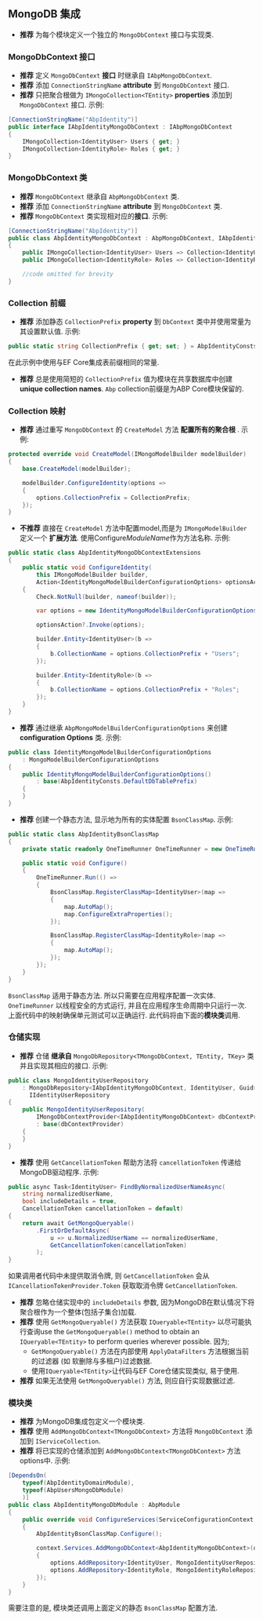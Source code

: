 ﻿## MongoDB 集成

* **推荐** 为每个模块定义一个独立的 `MongoDbContext` 接口与实现类.

### MongoDbContext 接口

- **推荐** 定义 `MongoDbContext` **接口** 时继承自 `IAbpMongoDbContext`.
- **推荐** 添加 `ConnectionStringName` **attribute** 到 `MongoDbContext` 接口.
- **推荐** 只把聚合根做为 `IMongoCollection<TEntity>` **properties** 添加到 `MongoDbContext` 接口. 示例:

````C#
[ConnectionStringName("AbpIdentity")]
public interface IAbpIdentityMongoDbContext : IAbpMongoDbContext
{
    IMongoCollection<IdentityUser> Users { get; }
    IMongoCollection<IdentityRole> Roles { get; }
}
````

### MongoDbContext 类

- **推荐**  `MongoDbContext` 继承自 `AbpMongoDbContext` 类.
- **推荐** 添加 `ConnectionStringName` **attribute** 到 `MongoDbContext` 类.
- **推荐** `MongoDbContext` 类实现相对应的**接口**.  示例:

```c#
[ConnectionStringName("AbpIdentity")]
public class AbpIdentityMongoDbContext : AbpMongoDbContext, IAbpIdentityMongoDbContext
{
    public IMongoCollection<IdentityUser> Users => Collection<IdentityUser>();
    public IMongoCollection<IdentityRole> Roles => Collection<IdentityRole>();

    //code omitted for brevity
}
```

### Collection 前缀

- **推荐** 添加静态 `CollectionPrefix` **property** 到 `DbContext` 类中并使用常量为其设置默认值. 示例:

```c#
public static string CollectionPrefix { get; set; } = AbpIdentityConsts.DefaultDbTablePrefix;
```

在此示例中使用与EF Core集成表前缀相同的常量.

- **推荐** 总是使用简短的 `CollectionPrefix` 值为模块在共享数据库中创建  **unique collection names**. `Abp` collection前缀是为ABP Core模块保留的.

### Collection 映射

- **推荐** 通过重写 `MongoDbContext` 的 `CreateModel` 方法  **配置所有的聚合根** . 示例:

```c#
protected override void CreateModel(IMongoModelBuilder modelBuilder)
{
    base.CreateModel(modelBuilder);

    modelBuilder.ConfigureIdentity(options =>
    {
        options.CollectionPrefix = CollectionPrefix;
    });
}
```

- **不推荐** 直接在 `CreateModel` 方法中配置model,而是为 `IMongoModelBuilder` 定义一个 **扩展方法**. 使用Configure*ModuleName*作为方法名称. 示例:

```c#
public static class AbpIdentityMongoDbContextExtensions
{
    public static void ConfigureIdentity(
        this IMongoModelBuilder builder,
        Action<IdentityMongoModelBuilderConfigurationOptions> optionsAction = null)
    {
        Check.NotNull(builder, nameof(builder));

        var options = new IdentityMongoModelBuilderConfigurationOptions();

        optionsAction?.Invoke(options);

        builder.Entity<IdentityUser>(b =>
        {
            b.CollectionName = options.CollectionPrefix + "Users";
        });

        builder.Entity<IdentityRole>(b =>
        {
            b.CollectionName = options.CollectionPrefix + "Roles";
        });
    }
}
```

- **推荐** 通过继承 `AbpMongoModelBuilderConfigurationOptions` 来创建 **configuration Options** 类. 示例:

```c#
public class IdentityMongoModelBuilderConfigurationOptions
    : MongoModelBuilderConfigurationOptions
{
    public IdentityMongoModelBuilderConfigurationOptions()
        : base(AbpIdentityConsts.DefaultDbTablePrefix)
    {
    }
}
```

* **推荐** 创建一个静态方法, 显示地为所有的实体配置 `BsonClassMap`. 示例:

````C#
public static class AbpIdentityBsonClassMap
{
    private static readonly OneTimeRunner OneTimeRunner = new OneTimeRunner();

    public static void Configure()
    {
        OneTimeRunner.Run(() =>
        {
            BsonClassMap.RegisterClassMap<IdentityUser>(map =>
            {
                map.AutoMap();
                map.ConfigureExtraProperties();
            });

            BsonClassMap.RegisterClassMap<IdentityRole>(map =>
            {
                map.AutoMap();
            });
        });
    }
}
````

`BsonClassMap` 适用于静态方法. 所以只需要在应用程序配置一次实体. `OneTimeRunner` 以线程安全的方式运行, 并且在应用程序生命周期中只运行一次. 上面代码中的映射确保单元测试可以正确运行. 此代码将由下面的**模块类**调用.

### 仓储实现

- **推荐** 仓储 **继承自** `MongoDbRepository<TMongoDbContext, TEntity, TKey>` 类并且实现其相应的接口. 示例:

```c#
public class MongoIdentityUserRepository
    : MongoDbRepository<IAbpIdentityMongoDbContext, IdentityUser, Guid>,
      IIdentityUserRepository
{
    public MongoIdentityUserRepository(
        IMongoDbContextProvider<IAbpIdentityMongoDbContext> dbContextProvider) 
        : base(dbContextProvider)
    {
    }
}
```

- **推荐** 使用 `GetCancellationToken` 帮助方法将 `cancellationToken` 传递给MongoDB驱动程序. 示例:

```c#
public async Task<IdentityUser> FindByNormalizedUserNameAsync(
    string normalizedUserName, 
    bool includeDetails = true,
    CancellationToken cancellationToken = default)
{
    return await GetMongoQueryable()
        .FirstOrDefaultAsync(
            u => u.NormalizedUserName == normalizedUserName,
            GetCancellationToken(cancellationToken)
        );
}
```

如果调用者代码中未提供取消令牌, 则 `GetCancellationToken` 会从`ICancellationTokenProvider.Token` 获取取消令牌
`GetCancellationToken`.

* **推荐** 忽略仓储实现中的 `includeDetails` 参数, 因为MongoDB在默认情况下将聚合根作为一个整体(包括子集合)加载.
* **推荐** 使用 `GetMongoQueryable()` 方法获取 `IQueryable<TEntity>` 以尽可能执行查询use the `GetMongoQueryable()` method to obtain an `IQueryable<TEntity>` to perform queries  wherever possible. 因为;
  *  `GetMongoQueryable()` 方法在内部使用 `ApplyDataFilters` 方法根据当前的过滤器 (如 软删除与多租户)过滤数据.
  * 使用`IQueryable<TEntity>`让代码与EF Core仓储实现类似, 易于使用.
* **推荐** 如果无法使用 `GetMongoQueryable()` 方法, 则应自行实现数据过滤.

### 模块类

- **推荐** 为MongoDB集成包定义一个模块类.
- **推荐** 使用 `AddMongoDbContext<TMongoDbContext>` 方法将 `MongoDbContext` 添加到 `IServiceCollection`.
- **推荐** 将已实现的仓储添加到 `AddMongoDbContext<TMongoDbContext>` 方法options中. 示例:

```c#
[DependsOn(
    typeof(AbpIdentityDomainModule),
    typeof(AbpUsersMongoDbModule)
    )]
public class AbpIdentityMongoDbModule : AbpModule
{
    public override void ConfigureServices(ServiceConfigurationContext context)
    {
        AbpIdentityBsonClassMap.Configure();

        context.Services.AddMongoDbContext<AbpIdentityMongoDbContext>(options =>
        {
            options.AddRepository<IdentityUser, MongoIdentityUserRepository>();
            options.AddRepository<IdentityRole, MongoIdentityRoleRepository>();
        });
    }
}
```

需要注意的是, 模块类还调用上面定义的静态 `BsonClassMap` 配置方法.